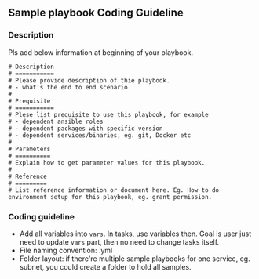 ## Sample playbook Coding Guideline

### Description
Pls add below information at beginning of your playbook.
```
# Description
# ===========
# Please provide description of thie playbook. 
# - what's the end to end scenario
#
# Prequisite
# ===========
# Plese list prequisite to use this playbook, for example
# - dependent ansible roles
# - dependent packages with specific version
# - dependent services/binaries, eg. git, Docker etc
#
# Parameters
# ==========
# Explain how to get parameter values for this playbook.
#
# Reference
# =========
# List reference information or document here. Eg. How to do environment setup for this playbook, eg. grant permission.
```

### Coding guideline
- Add all variables into `vars`. In tasks, use variables then. Goal is user just need to update `vars` part, then no need to change tasks itself.
- File naming convention: <ServiceName>_<Action>_<Properties>.yml
- Folder layout: if there're multiple sample playbooks for one service, eg. subnet, you could create a folder to hold all samples.
